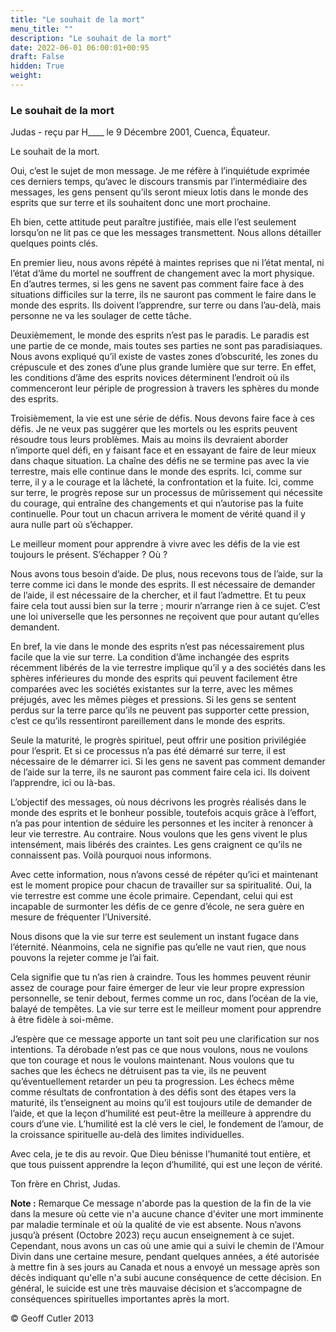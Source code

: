 ```yaml
---
title: "Le souhait de la mort"
menu_title: ""
description: "Le souhait de la mort"
date: 2022-06-01 06:00:01+00:95
draft: False
hidden: True
weight:
---
```

### Le souhait de la mort

Judas - reçu par H____ le 9 Décembre 2001, Cuenca, Équateur.

Le souhait de la mort.

Oui, c’est le sujet de mon message. Je me réfère à l’inquiétude exprimée ces derniers temps, qu’avec le discours transmis par l’intermédiaire des messages, les gens pensent qu’ils seront mieux lotis dans le monde des esprits que sur terre et ils souhaitent donc une mort prochaine.

Eh bien, cette attitude peut paraître justifiée, mais elle l’est seulement lorsqu’on ne lit pas ce que les messages transmettent. Nous allons détailler quelques points clés.

En premier lieu, nous avons répété à maintes reprises que ni l’état mental, ni l’état d’âme du mortel ne souffrent de changement avec la mort physique. En d’autres termes, si les gens ne savent pas comment faire face à des situations difficiles sur la terre, ils ne sauront pas comment le faire dans le monde des esprits. Ils doivent l’apprendre, sur terre ou dans l’au-delà, mais personne ne va les soulager de cette tâche.

Deuxièmement, le monde des esprits n’est pas le paradis. Le paradis est une partie de ce monde, mais toutes ses parties ne sont pas paradisiaques. Nous avons expliqué qu’il existe de vastes zones d’obscurité, les zones du crépuscule et des zones d’une plus grande lumière que sur terre. En effet, les conditions d’âme des esprits novices déterminent l’endroit où ils commenceront leur périple de progression à travers les sphères du monde des esprits.

Troisièmement, la vie est une série de défis. Nous devons faire face à ces défis. Je ne veux pas suggérer que les mortels ou les esprits peuvent résoudre tous leurs problèmes. Mais au moins ils devraient aborder n’importe quel défi, en y faisant face et en essayant de faire de leur mieux dans chaque situation. La chaîne des défis ne se termine pas avec la vie terrestre, mais elle continue dans le monde des esprits. Ici, comme sur terre, il y a le courage et la lâcheté, la confrontation et la fuite. Ici, comme sur terre, le progrès repose sur un processus de mûrissement qui nécessite du courage, qui entraîne des changements et qui n’autorise pas la fuite continuelle. Pour tout un chacun arrivera le moment de vérité quand il y aura nulle part où s’échapper.

Le meilleur moment pour apprendre à vivre avec les défis de la vie est toujours le présent. S’échapper ? Où ?

Nous avons tous besoin d’aide. De plus, nous recevons tous de l’aide, sur la terre comme ici dans le monde des esprits. Il est nécessaire de demander de l’aide, il est nécessaire de la chercher, et il faut l’admettre. Et tu peux faire cela tout aussi bien sur la terre ; mourir n’arrange rien à ce sujet. C’est une loi universelle que les personnes ne reçoivent que pour autant qu’elles demandent.

En bref, la vie dans le monde des esprits n’est pas nécessairement plus facile que la vie sur terre. La condition d’âme inchangée des esprits récemment libérés de la vie terrestre implique qu’il y a des sociétés dans les sphères inférieures du monde des esprits qui peuvent facilement être comparées avec les sociétés existantes sur la terre, avec les mêmes préjugés, avec les mêmes pièges et pressions. Si les gens se sentent perdus sur la terre parce qu’ils ne peuvent pas supporter cette pression, c’est ce qu’ils ressentiront pareillement dans le monde des esprits.

Seule la maturité, le progrès spirituel, peut offrir une position privilégiée pour l’esprit. Et si ce processus n’a pas été démarré sur terre, il est nécessaire de le démarrer ici. Si les gens ne savent pas comment demander de l’aide sur la terre, ils ne sauront pas comment faire cela ici. Ils doivent l’apprendre, ici ou là-bas.

L’objectif des messages, où nous décrivons les progrès réalisés dans le monde des esprits et le bonheur possible, toutefois acquis grâce à l’effort, n’a pas pour intention de séduire les personnes et les inciter à renoncer à  leur vie terrestre. Au contraire. Nous voulons que les gens vivent le plus intensément, mais libérés des craintes. Les gens craignent ce qu’ils ne connaissent pas. Voilà pourquoi nous informons.

Avec cette information, nous n’avons cessé de répéter qu’ici et maintenant est le moment  propice pour chacun de travailler sur sa spiritualité. Oui, la vie terrestre est comme une école primaire. Cependant, celui qui est incapable de surmonter les défis de ce genre d’école, ne sera guère en mesure de fréquenter l’Université.

Nous disons que la vie sur terre est seulement un instant fugace dans l’éternité. Néanmoins, cela ne signifie pas qu’elle ne vaut rien, que nous pouvons la rejeter comme je l’ai fait.

Cela signifie que tu n’as rien à craindre. Tous les hommes peuvent réunir assez de courage pour faire émerger de leur vie leur propre expression personnelle, se tenir debout, fermes comme un roc, dans l’océan de la vie, balayé de tempêtes. La vie sur terre est le meilleur moment pour apprendre à être fidèle à soi-même.

J’espère que ce message apporte un tant soit peu une clarification sur nos intentions. Ta dérobade n’est pas ce que nous voulons, nous ne voulons que ton courage et nous le voulons maintenant. Nous voulons que tu saches que les échecs ne détruisent pas ta vie, ils ne  peuvent qu’éventuellement retarder un peu ta progression. Les échecs même comme résultats de confrontation à des défis sont des étapes vers la maturité, ils t’enseignent au moins qu’il est toujours utile de demander de l’aide, et que la leçon d’humilité est peut-être la meilleure à apprendre du cours d’une vie. L’humilité est la clé vers le ciel, le fondement de l’amour, de la croissance spirituelle au-delà des limites individuelles.

Avec cela, je te dis au revoir. Que Dieu bénisse l’humanité tout entière, et que tous puissent apprendre la leçon d’humilité, qui est une leçon de vérité.

Ton frère en Christ, Judas.

**Note :** Remarque Ce message n'aborde pas la question de la fin de la vie dans la mesure où cette vie n'a aucune chance d'éviter une mort imminente par maladie terminale et où la qualité de vie est absente. Nous n’avons jusqu’à présent (Octobre 2023) reçu aucun enseignement à ce sujet. Cependant, nous avons un cas où une amie qui a suivi le chemin de l'Amour Divin dans une certaine mesure, pendant quelques années, a été autorisée à mettre fin à ses jours au Canada et nous a envoyé un message après son décès indiquant qu'elle n'a subi aucune conséquence de cette décision. En général, le suicide est une très mauvaise décision et s’accompagne de conséquences spirituelles importantes après la mort.

© Geoff Cutler 2013
